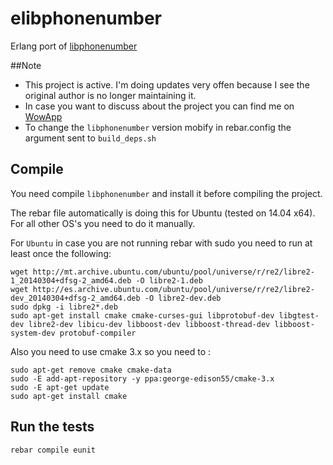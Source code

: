 elibphonenumber
===============

Erlang port of [libphonenumber](https://github.com/googlei18n/libphonenumber)

##Note

- This project is active. I'm doing updates very offen because I see the original author is no longer maintaining it.
- In case you want to discuss about the project you can find me on [WowApp][1]
- To change the `libphonenumber` version mobify in rebar.config the argument sent to `build_deps.sh`

## Compile

You need compile `libphonenumber` and install it before compiling the project.

The rebar file automatically is doing this for Ubuntu (tested on 14.04 x64). For all other OS's you need to do it manually.

For `Ubuntu` in case you are not running rebar with sudo you need to run at least once the following:

    wget http://mt.archive.ubuntu.com/ubuntu/pool/universe/r/re2/libre2-1_20140304+dfsg-2_amd64.deb -O libre2-1.deb
    wget http://es.archive.ubuntu.com/ubuntu/pool/universe/r/re2/libre2-dev_20140304+dfsg-2_amd64.deb -O libre2-dev.deb
    sudo dpkg -i libre2*.deb
    sudo apt-get install cmake cmake-curses-gui libprotobuf-dev libgtest-dev libre2-dev libicu-dev libboost-dev libboost-thread-dev libboost-system-dev protobuf-compiler
    
Also you need to use cmake 3.x so you need to :
    
    sudo apt-get remove cmake cmake-data
    sudo -E add-apt-repository -y ppa:george-edison55/cmake-3.x
    sudo -E apt-get update
    sudo apt-get install cmake

## Run the tests

```sh
rebar compile eunit
```

[1]:https://www.wowapp.com/w/silviu/Silviu-Caragea
